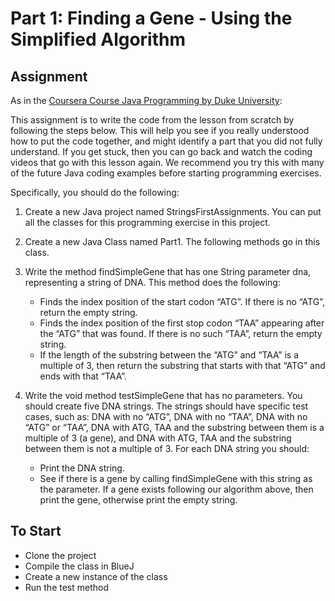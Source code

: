 # Part 1: Finding a Gene - Using the Simplified Algorithm

## Assignment

As in the [Coursera Course Java Programming by Duke University](https://www.coursera.org/learn/java-programming/supplement/T8W0j/programming-exercise-finding-a-gene-and-web-links):

This assignment is to write the code from the lesson from scratch by following the steps below. This will help you see if you really understood how to put the code together, and might identify a part that you did not fully understand. If you get stuck, then you can go back and watch the coding videos that go with this lesson again. We recommend you try this with many of the future Java coding examples before starting programming exercises.

Specifically, you should do the following:

1. Create a new Java project named StringsFirstAssignments. You can put all the classes for this programming exercise in this project.

2. Create a new Java Class named Part1. The following methods go in this class.

3. Write the method findSimpleGene that has one String parameter dna, representing a string of DNA. This method does the following:
    * Finds the index position of the start codon “ATG”. If there is no “ATG”, return the empty string.
    * Finds the index position of the first stop codon “TAA” appearing after the “ATG” that was found. If there is no such “TAA”, return the empty string.
    * If the length of the substring between the “ATG” and “TAA” is a multiple of 3, then return the substring that starts with that “ATG” and ends with that “TAA”.
4. Write the void method testSimpleGene that has no parameters. You should create five DNA strings. The strings should have specific test cases, such as: DNA with no “ATG”, DNA with no “TAA”, DNA with no “ATG” or “TAA”, DNA with ATG, TAA and the substring between them is a multiple of 3 (a gene), and DNA with ATG, TAA and the substring between them is not a multiple of 3. For each DNA string you should:

    * Print the DNA string.
    * See if there is a gene by calling findSimpleGene with this string as the parameter. If a gene exists following our algorithm above, then print the gene, otherwise print the empty string.
    
 ## To Start
 
 * Clone the project
 * Compile the class in BlueJ
 * Create a new instance of the class
 * Run the test method
 
